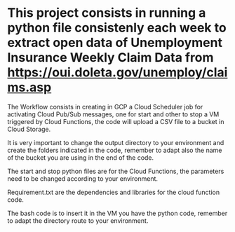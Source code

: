 # This project consists in running a python file consistenly each week to extract open data of Unemployment Insurance Weekly Claim Data from https://oui.doleta.gov/unemploy/claims.asp
The Workflow consists in creating in GCP a Cloud Scheduler job for activating Cloud Pub/Sub messages, one for start and other to stop a VM triggered by Cloud Functions, the code will upload a CSV file to a bucket in Cloud Storage. 

It is very important to change the output directory to your environment and create the folders indicated in the code, remember to adapt also the name of the bucket you are using in the end of the code.

The start and stop python files are for the Cloud Functions, the parameters need to be changed according to your environment.

Requirement.txt are the dependencies and libraries for the cloud function code.

The bash code is to insert it in the VM you have the python code, remember to adapt the directory route to your environment.

